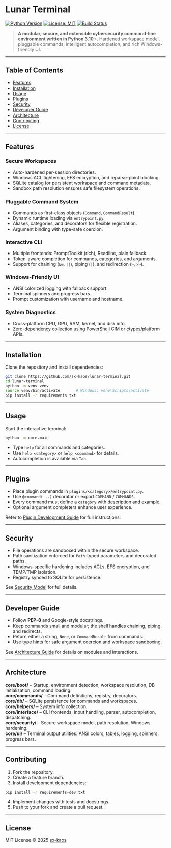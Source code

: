 # Lunar Terminal

[![Python Version](https://img.shields.io/badge/python-3.10+-blue.svg)](https://www.python.org/)
[![License: MIT](https://img.shields.io/badge/License-MIT-green.svg)](LICENSE)
[![Build Status](https://img.shields.io/badge/build-passing-brightgreen.svg)](#)

> **A modular, secure, and extensible cybersecurity command-line environment written in Python 3.10+.**
> Hardened workspace model, pluggable commands, intelligent autocompletion, and rich Windows-friendly UI.

---

## Table of Contents

- [Features](#features)
- [Installation](#installation)
- [Usage](#usage)
- [Plugins](https://github.com/sx-kaos/lunar-terminal/blob/main/docs/PLUGINS.MD)
- [Security](#SECURIRY.MD)
- [Developer Guide](#DEV_GUIDE.MD)
- [Architecture](#ARCHITECTURE.MD)
- [Contributing](#contributing)
- [License](#license)

---

## Features

### Secure Workspaces
- Auto-hardened per-session directories.
- Windows ACL tightening, EFS encryption, and reparse-point blocking.
- SQLite catalog for persistent workspace and command metadata.
- Sandbox path resolution ensures safe filesystem operations.

### Pluggable Command System
- Commands as first-class objects (`Command`, `CommandResult`).
- Dynamic runtime loading via `entrypoint.py`.
- Aliases, categories, and decorators for flexible registration.
- Argument binding with type-safe coercion.

### Interactive CLI
- Multiple frontends: PromptToolkit (rich), Readline, plain fallback.
- Token-aware completion for commands, categories, and arguments.
- Support for chaining (`&&`, `||`), piping (`|`), and redirection (`>`, `>>`).

### Windows-Friendly UI
- ANSI colorized logging with fallback support.
- Terminal spinners and progress bars.
- Prompt customization with username and hostname.

### System Diagnostics
- Cross-platform CPU, GPU, RAM, kernel, and disk info.
- Zero-dependency collection using PowerShell CIM or ctypes/platform APIs.

---

## Installation

Clone the repository and install dependencies:

```bash
git clone https://github.com/sx-kaos/lunar-terminal.git
cd lunar-terminal
python -m venv venv
source venv/bin/activate       # Windows: venv\Scripts\activate
pip install -r requirements.txt
```

---

## Usage

Start the interactive terminal:

```bash
python -m core.main
```

- Type `help` for all commands and categories.
- Use `help <category>` or `help <command>` for details.
- Autocompletion is available via `Tab`.

---

## Plugins

- Place plugin commands in `plugins/<category>/entrypoint.py`.
- Use `@command(...)` decorator or export `COMMAND` / `COMMANDS`.
- Every command must define a `category` with description and example.
- Optional argument completers enhance user experience.

Refer to [Plugin Development Guide](PLUGINS.md) for full instructions.

---

## Security

- File operations are sandboxed within the secure workspace.
- Path sanitization enforced for `Path`-typed parameters and decorated paths.
- Windows-specific hardening includes ACLs, EFS encryption, and TEMP/TMP isolation.
- Registry synced to SQLite for persistence.

See [Security Model](SECURITY.md) for full details.

---

## Developer Guide

- Follow **PEP-8** and Google-style docstrings.
- Keep commands small and modular; the shell handles chaining, piping, and redirects.
- Return either a string, `None`, or `CommandResult` from commands.
- Use type hints for safe argument coercion and workspace sandboxing.

See [Architecture Guide](ARCHITECTURE.md) for details on modules and interactions.

---

## Architecture

**core/boot/** – Startup, environment detection, workspace resolution, DB initialization, command loading.  
**core/commands/** – Command definitions, registry, decorators.  
**core/db/** – SQLite persistence for commands and workspaces.  
**core/helpers/** – System info collection.  
**core/interface/** – CLI frontends, input handling, parser, autocompletion, dispatching.  
**core/security/** – Secure workspace model, path resolution, Windows hardening.  
**core/ui/** – Terminal output utilities: ANSI colors, tables, logging, spinners, progress bars.

---

## Contributing

1. Fork the repository.
2. Create a feature branch.
3. Install development dependencies:

```bash
pip install -r requirements-dev.txt
```

4. Implement changes with tests and docstrings.
5. Push to your fork and create a pull request.

---

## License

MIT License © 2025 [sx-kaos](https://github.com/sx-kaos/lunar-terminal)
